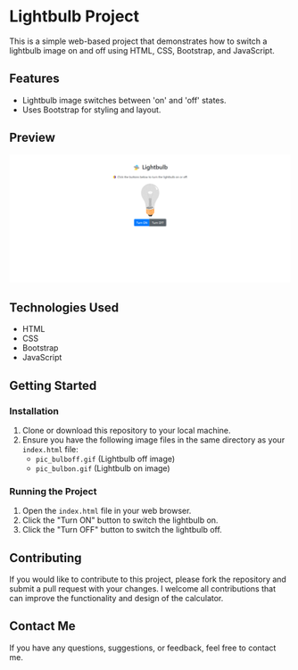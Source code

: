 # Lightbulb Project

This is a simple web-based project that demonstrates how to switch a lightbulb image on and off using HTML, CSS, Bootstrap, and JavaScript.

## Features

- Lightbulb image switches between 'on' and 'off' states.
- Uses Bootstrap for styling and layout.

## Preview
![preview!](/preview.png)

## Technologies Used

- HTML
- CSS
- Bootstrap
- JavaScript

## Getting Started

### Installation

1. Clone or download this repository to your local machine.
2. Ensure you have the following image files in the same directory as your `index.html` file:
   - `pic_bulboff.gif` (Lightbulb off image)
   - `pic_bulbon.gif` (Lightbulb on image)

### Running the Project

1. Open the `index.html` file in your web browser.
2. Click the "Turn ON" button to switch the lightbulb on.
3. Click the "Turn OFF" button to switch the lightbulb off.

## Contributing
If you would like to contribute to this project, please fork the repository and submit a pull request with your changes. I welcome all contributions that can improve the functionality and design of the calculator.

## Contact Me
If you have any questions, suggestions, or feedback, feel free to contact me.